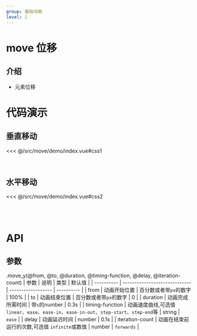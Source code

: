 ```yaml
---
group: 基础动画
level: 1
---
```


# move 位移

## 介绍
* 元素位移

# 代码演示

## 垂直移动

<<< @/src/move/demo/index.vue#css1

<br />

## 水平移动

<<< @/src/move/demo/index.vue#css2

<br />

<br />

# API

## 参数
.move_y(@from, @to, @duration, @timing-function, @delay, @iteration-count)
| 参数       | 说明                          | 类型               | 默认值     |
| ---------- | ----------------------------- | ------------------ | ---------- |
| from       |  动画开始位置                  | 百分数或者带`px`的数字            | 100% |
| to       |  动画结束位置                  | 百分数或者带`px`的数字            | 0 |
| duration       | 动画完成所需时间                 | 带`s`的number           | 0.3s  |
| timing-function       | 动画速度曲线,可选值 `linear`、`ease`、`ease-in`、`ease-in-out`、`step-start`、`step-end`等 | string | `ease`     |
| delay     | 动画延迟时间  | number | 0.1s |
| iteration-count | 动画在结束前运行的次数,可选值 `infinite`或数值     | number | `forwards` |
<br />